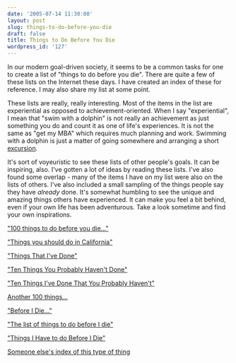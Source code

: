 ```yaml
---
date: '2005-07-14 11:30:00'
layout: post
slug: things-to-do-before-you-die
draft: false
title: Things to Do Before You Die
wordpress_id: '127'
---
```


In our modern goal-driven society, it seems to be a common tasks for one to create a list of "things to do before you die". There are quite a few of these lists on the Internet these days. I have created an index of these for reference. I may also share my list at some point.




These lists are really, really interesting. Most of the items in the list are experiential as opposed to achievement-oriented. When I say "experiential", I mean that "swim with a dolphin" is not really an achievement as just something you do and count it as one of life's experiences. It is not the same as "get my MBA" which requires much planning and work. Swimming with a dolphin is just a matter of going somewhere and arranging a short [excursion](http://www.dolphindiscovery.com/).




It's sort of voyeuristic to see these lists of other people's goals. It can be inspiring, also. I've gotten a lot of ideas by reading these lists. I've also found some overlap - many of the items I have on my list were also on the lists of others. I've also included a small sampling of the things people say they have _already_ done. It's somewhat humbling to see the unique and amazing things others have experienced. It can make you feel a bit behind, even if your own life has been adventurous. Take a look sometime and find your own inspirations.




["100 things to do before you die..."](http://brass612.tripod.com/cgi-bin/things.html)




["Things you should do in California"](http://www.theirishlass.blogspot.com/2003_10_25_theirishlass_archive.html#106711295880930678)




["Things That I've Done"](http://bulgybit.blogspot.com/2005/03/things-that-ive-done.html)




["Ten Things You Probably Haven't Done"](http://gfishbone.com/weblog/archives/2005/02/ten_things_you.html)




["Ten Things I've Done That You Probably Haven't"](http://www.scalzi.com/whatever/003422.html)




[Another 100 things...](http://www.leeech.com/100.htm)




["Before I Die..."](
http://www.redknight.com/bcurls/beforedeath.asp)




["The list of things to do before I die"](
http://homepage.mac.com/cheesepuppet/oldstuff/thelist.html)




["Things I Have to do Before I Die"](
http://www.angelfire.com/ct/lenorules/things2do.html)




[Someone else's index of this type of thing](
http://growabrain.typepad.com/growabrain/2004/01/2003_list_of_th.html)




